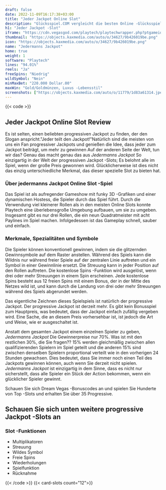 ```yaml
---
draft: false
date: 2022-11-09T16:17:38+03:00
title: "Jeder Jackpot Online Slot"
description: "Glücksspiel.COM vergleicht die besten Online -Glücksspiel -Sites und -spiele der Kanada.  Unabhängige Produktbewertungen und exklusive Anmeldeangebote. Jetzt spielen!"
h1: "Jeder Jackpot -Slot"
iframe: "https://cdn.vegasgod.com/playtech/playtechwrapper.php?ptgameid=evj"
thumbnail: "https://objects.kaxmedia.com/auto/o/34627/9b426019be.png"
icon: "https://objects.kaxmedia.com/auto/o/34627/9b426019be.png"
name: "Jedermanns Jackpot"
home: true
weight: 1
software: "Playtech"
lines: "94.01%"
reels: "Ja"
freeSpins: "Niedrig"
wildSymbol: "Nein"
minMaxBet: "220.000 Dollar.00"
maxWin: "Gold/Goldmünzen, Luxus -Lebensstil"
screenshots: ["https://objects.kaxmedia.com/auto/o/11779/1d83a61314.jpeg"]
---
```


{{< code >}}<h2>Jeder Jackpot Online Slot Review</h2><p>Es ist selten, einen beliebten progressiven Jackpot zu finden, der den Slogan anspricht."Jeder teilt den Jackpot!"Natürlich sind die meisten von uns ein Fan progressiver Jackpots und genießen die Idee, dass jeder zum Jackpot beiträgt, um mehr zu gewinnen Auf der anderen Seite der Welt, tun wir das? Genau das macht genau das aus <i>Jedermanns Jackpot</i> So einzigartig in der Welt der progressiven Jackpot -Slots; Es belohnt alle im Spiel, wenn der große Preis gewonnen wird. Glücklicherweise ist dies nicht das einzig unterschiedliche Merkmal, das dieser spezielle Slot zu bieten hat.</p><h3>Über jedermanns Jackpot Online Slot -Spiel</h3><p>Das Spiel ist als aufregender Gameshow mit funky 3D -Grafiken und einer dynamischen Hostess, die Spieler durch das Spiel führt. Durch die Verwendung viel kleinerer Rollen als in den meisten Online Slots konnte Playtech eine überlebensgroße Umgebung aufbauen, um sie zu umgeben. Insgesamt gibt es nur drei Rollen, die ein neun Quadratmeister mit acht Paylines im Spiel machen. Infolgedessen ist das Gameplay schnell, sauber und einfach.</p><h3>Merkmale, Spezialitäten und Symbole</h3><p>Die Spieler können konventionell gewinnen, indem sie die glitzernden Gewinnsymbole auf dem Raster anstellen. Während des Spiels kann die Wildnis nur während freier Spiele auf der zentralen Linie auftreten und ein Symbol in einer Gewinnlinie ersetzt. Die Streuung kann in jeder Position auf den Rollen auftreten. Die kostenlose Spins -Funktion wird ausgelöst, wenn drei oder mehr Streuungen in einem Spin erscheinen. Jede kostenlose Spins besteht aus 12 freien Spins mit einem Bonus, der in der Mitte des Netzes wild ist, und kann durch die Landung von drei oder mehr Streuungen während des Spiels abgerundet werden.</p><p>Das eigentliche Zeichnen dieses Spielspiels ist natürlich der progressive Jackpot. Der progressive Jackpot ist derzeit mehr. Es gibt kein Bonusspiel zum Hauptpreis, was bedeutet, dass der Jackpot einfach zufällig vergeben wird. Eine Sache, die an diesem Preis vorhersehbar ist, ist jedoch die Art und Weise, wie er ausgeschaltet ist.</p><p>Anstatt dem gesamten Jackpot einem einzelnen Spieler zu geben, <em>Jedermanns Jackpot</em> Die Gewinnerpreise nur 70%. Was ist mit den restlichen 30%, die Sie fragen?? 15% werden gleichmäßig zwischen allen qualifizierenden Spielern im Spiel geteilt und die anderen 15% sind zwischen denselben Spielern proportional verteilt wie in den vorherigen 24 Stunden gewachsen. Dies bedeutet, dass Sie immer noch einen Teil des Jackpots gewinnen können, auch wenn Sie derzeit nicht spielen. <em>Jedermanns Jackpot</em> ist einzigartig in dem Sinne, dass es nicht nur sicherstellt, dass alle Spieler ein Stück der Action bekommen, wenn ein glücklicher Spieler gewinnt.</p><p>
Schauen Sie sich Dream Vegas -Bonuscodes an und spielen Sie Hunderte von Top -Slots und erhalten Sie über 35 Progressive.</p><h2>Schauen Sie sich unten weitere progressive Jackpot -Slots an</h2><h3>
Slot -Funktionen</h3><ul>
<li></span>
Multiplikatoren</li>
<li></span>
Streuung</li>
<li></span>
Wildes Symbol</li>
<li></span>
Freie Spins</li>
<li></span>
Wiederholungen</li>
<li></span>
Spielfunktion</li>
<li></span>
Rücknahme</li></ul>{{< /code >}}
{{< card-slots count="12">}}